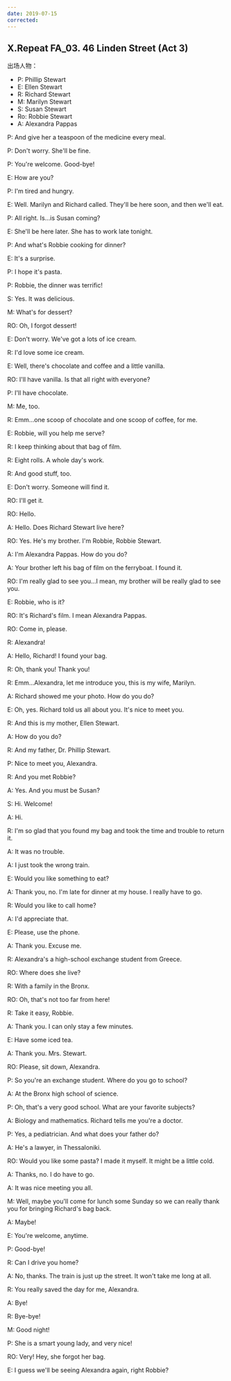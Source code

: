 ```yaml
---
date: 2019-07-15
corrected:
---
```


## X.Repeat FA_03. 46 Linden Street (Act 3)

出场人物：

- P: Phillip Stewart
- E: Ellen Stewart
- R: Richard Stewart
- M: Marilyn Stewart
- S: Susan Stewart
- Ro: Robbie Stewart
- A: Alexandra Pappas

P: And give her a teaspoon of the medicine every meal.

P: Don't worry. She'll be fine.

P: You're welcome. Good-bye!

E: How are you?

P: I'm tired and hungry.

E: Well. Marilyn and Richard called. They'll be here soon, and then we'll eat.

P: All right. Is...is Susan coming?

E: She'll be here later. She has to work late tonight.

P: And what's Robbie cooking for dinner?

E: It's a surprise.

P: I hope it's pasta.

P: Robbie, the dinner was terrific!

S: Yes. It was delicious.

M: What's for dessert?

RO: Oh, I forgot dessert!

E: Don't worry. We've got a lots of ice cream.

R: I'd love some ice cream.

E: Well, there's chocolate and coffee and a little vanilla.

RO: I'll have vanilla. Is that all right with everyone?

P: I'll have chocolate.

M: Me, too.

R: Emm...one scoop of chocolate and one scoop of coffee, for me.

E: Robbie, will you help me serve?

R: I keep thinking about that bag of film.

R: Eight rolls. A whole day's work.

R: And good stuff, too.

E: Don't worry. Someone will find it.

RO: I'll get it.

RO: Hello.

A: Hello. Does Richard Stewart live here?

RO: Yes. He's my brother. I'm Robbie, Robbie Stewart.

A: I'm Alexandra Pappas. How do you do?

A: Your brother left his bag of film on the ferryboat. I found it.

RO: I'm really glad to see you...I mean, my brother will be really glad to see you.

E: Robbie, who is it?

RO: It's Richard's film. I mean Alexandra Pappas.

RO: Come in, please.

R: Alexandra!

A: Hello, Richard! I found your bag.

R: Oh, thank you! Thank you!

R: Emm...Alexandra, let me introduce you, this is my wife, Marilyn.

A: Richard showed me your photo. How do you do?

E: Oh, yes. Richard told us all about you. It's nice to meet you.

R: And this is my mother, Ellen Stewart.

A: How do you do?

R: And my father, Dr. Phillip Stewart.

P: Nice to meet you, Alexandra.

R: And you met Robbie?

A: Yes. And you must be Susan?

S: Hi. Welcome!

A: Hi.

R: I'm so glad that you found my bag and took the time and trouble to return it.

A: It was no trouble.

A: I just took the wrong train.

E: Would you like something to eat?

A: Thank you, no. I'm late for dinner at my house. I really have to go.

R: Would you like to call home?

A: I'd appreciate that.

E: Please, use the phone.

A: Thank you. Excuse me.

R: Alexandra's a high-school exchange student from Greece.

RO: Where does she live?

R: With a family in the Bronx.

RO: Oh, that's not too far from here!

R: Take it easy, Robbie.

A: Thank you. I can only stay a few minutes.

E: Have some iced tea.

A: Thank you. Mrs. Stewart.

RO: Please, sit down, Alexandra.

P: So you're an exchange student. Where do you go to school?

A: At the Bronx high school of science.

P: Oh, that's a very good school. What are your favorite subjects?

A: Biology and mathematics. Richard tells me you're a doctor.

P: Yes, a pediatrician. And what does your father do?

A: He's a lawyer, in Thessaloniki.

RO: Would you like some pasta? I made it myself. It might be a little cold.

A: Thanks, no. I do have to go.

A: It was nice meeting you all.

M: Well, maybe you'll come for lunch some Sunday so we can really thank you for bringing Richard's bag back.

A: Maybe!

E: You're welcome, anytime.

P: Good-bye!

R: Can I drive you home?

A: No, thanks. The train is just up the street. It won't take me long at all.

R: You really saved the day for me, Alexandra.

A: Bye!

R: Bye-bye!

M: Good night!

P: She is a smart young lady, and very nice!

RO: Very! Hey, she forgot her bag.

E: I guess we'll be seeing Alexandra again, right Robbie?
